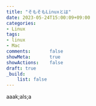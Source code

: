 ```yaml
---
title: "そもそもLinuxとは"
date: 2023-05-24T15:00:09+09:00
categories:
- Linux
tags:
- linux
- Mac
comments:       false
showMeta:       true
showActions:    false
draft: true
_build:
    list: false
---
```




aaak;als;a
